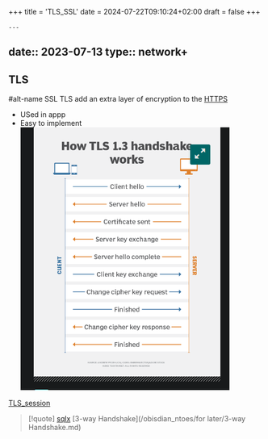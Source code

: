 +++
title = 'TLS_SSL'
date = 2024-07-22T09:10:24+02:00
draft = false
+++

    ---
date:: 2023-07-13
type:: network+
---
## TLS
#alt-name SSL 
TLS add an extra layer of encryption to the [HTTPS](/HTTPS.md)
- USed in appp 
- Easy to implement 
![TLSHeadshake_visual.png](/static/TLSHeadshake_visual.png)

[TLS_session](/TLS_session.md)




>[!quote] [sqlx](/libriairies/sqlx.md) [3-way Handshake](/obisdian_ntoes/for later/3-way Handshake.md) 